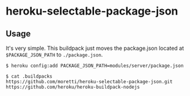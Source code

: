 heroku-selectable-package-json
==========================

## Usage

It's very simple. This buildpack just moves the package.json located at `$PACKAGE_JSON_PATH` to `./package.json`.

```
$ heroku config:add PACKAGE_JSON_PATH=modules/server/package.json

$ cat .buildpacks
https://github.com/moretti/heroku-selectable-package-json.git
https://github.com/heroku/heroku-buildpack-nodejs
```
